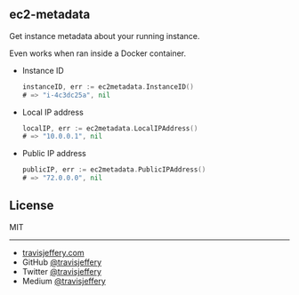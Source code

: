 ## ec2-metadata

Get instance metadata about your running instance. 

Even works when ran inside a Docker container.

- Instance ID

    ```go
    instanceID, err := ec2metadata.InstanceID()
    # => "i-4c3dc25a", nil
    ```

- Local IP address

    ```go
    localIP, err := ec2metadata.LocalIPAddress()
    # => "10.0.0.1", nil
    ```

- Public IP address

    ```go
    publicIP, err := ec2metadata.PublicIPAddress()
    # => "72.0.0.0", nil
    ```

## License

MIT

--- 

- [travisjeffery.com](http://travisjeffery.com)
- GitHub [@travisjeffery](https://github.com/travisjeffery)
- Twitter [@travisjeffery](https://twitter.com/travisjeffery)
- Medium [@travisjeffery](https://medium.com/@travisjeffery)


